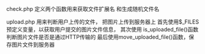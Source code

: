 check.php 定义两个函数用来获取文件扩展名
和生成随机文件名

upload.php
用来判断用户上传的文件，
把图片上传到服务器上
首先使用$_FILES预定义变量，以获取用户提交的图片文件信息，
其次使用 is_uploaded_file()函数判断图片文件是否是通过HTTP传输的
最后使用move_uploaded_file()函数，保存图片文件到服务器


